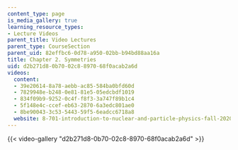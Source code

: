 ```yaml
---
content_type: page
is_media_gallery: true
learning_resource_types:
- Lecture Videos
parent_title: Video Lectures
parent_type: CourseSection
parent_uid: 82effbc6-0d78-a950-02bb-b94bd88aa16a
title: Chapter 2. Symmetries
uid: d2b271d8-0b70-02c8-8970-68f0acab2a6d
videos:
  content:
  - 39e20614-8a78-aebb-ac85-584ba0bfd60d
  - 7829948e-b248-0e81-81e5-05edcbdf1019
  - 834f09b9-9252-0c4f-f8f3-3a747f89b1c4
  - 5f148e4c-ccef-eb63-2870-6a3edc801ae0
  - 8be90043-3c53-5443-59f5-6eadcc6718a8
  website: 8-701-introduction-to-nuclear-and-particle-physics-fall-2020
---
```



{{< video-gallery "d2b271d8-0b70-02c8-8970-68f0acab2a6d" >}}

